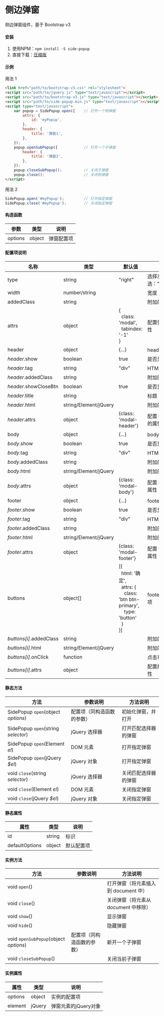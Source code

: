 # 侧边弹窗
侧边弹窗组件，基于 Bootstrap v3


#### 安装
1. 使用NPM：`npm install -S side-popup`
1. 直接下载：<a href="dist/side-popup.min.js" target="_blank">压缩版</a>


#### 示例
用法 1
```html
<link href="path/to/bootstrap-v3.css" rel="stylesheet">
<script src="path/to/jquery.js" type="text/javascript"></script>
<script src="path/to/bootstrap-v3.js" type="text/javascript"></script>
<script src="path/to/side-popup.min.js" type="text/javascript"></script>
<script type="text/javascript">
    var popup = SidePopup.open({    // 打开一个侧弹窗
        attrs: {
            id: 'myPopup',
        },
        header: {
            title: '弹窗1',
        },
    });
    popup.openSubPopup({            // 打开一个子弹窗
        header: {
            title: '弹窗2',
        },
    });
    popup.closeSubPopup();          // 关闭子弹窗
    popup.close();                  // 关闭侧弹窗
</script>
```
用法 2
```javascript
SidePopup.open('#myPopup');         // 打开指定弹窗
SidePopup.close('#myPopup');        // 关闭指定弹窗
```


#### 构造函数
|参数|类型|说明|
|-|-|-|
|options|object|弹窗配置项|


#### 配置项说明
|名称|类型|默认值|说明|
|-|-|-|-|
|type|string|"right"|选择左右弹窗，可选："left"、"right"|
|width|number/string||宽度|
|addedClass|string||附加的 CSS 类|
|attrs|object|{<br>&nbsp;&nbsp;class: 'modal',<br>&nbsp;&nbsp;tabindex: '-1'<br>}|配置弹窗元素的属性|
|header|object|{...}|header 的配置项|
|*header*.show|boolean|true|是否显示 header|
|*header*.tag|string|"div"|HTML 标签|
|*header*.addedClass|string||附加的 CSS 类|
|*header*.showCloseBtn|boolean|true|是否显示关闭按钮|
|*header*.title|string||标题|
|*header*.html|string/Element/jQuery||附加的内容|
|*header*.attrs|object|{class: 'modal-header'}|配置 header 元素的属性|
|body|object|{...}|body 的配置项|
|*body*.show|boolean|true|是否显示 body|
|*body*.tag|string|"div"|HTML 标签|
|*body*.addedClass|string||附加的 CSS 类|
|*body*.html|string/Element/jQuery||附加的内容|
|*body*.attrs|object|{class: 'modal-body'}|配置 body 元素的属性|
|footer|object|{...}|footer 的配置项|
|*footer*.show|boolean|true|是否显示 footer|
|*footer*.tag|string|"div"|HTML 标签|
|*footer*.addedClass|string||附加的 CSS 类|
|*footer*.html|string/Element/jQuery||附加的内容|
|*footer*.attrs|object|{class: 'modal-footer'}|配置 footer 元素的属性|
|buttons|object[]|[{<br>&nbsp;&nbsp;html: '确定',<br>&nbsp;&nbsp;attrs: {<br>&nbsp;&nbsp;&nbsp;&nbsp;class: 'btn btn-primary',<br>&nbsp;&nbsp;&nbsp;&nbsp;type: 'button'<br>&nbsp;&nbsp;}<br>}]|footer 按钮的配置项|
|*buttons[i]*.addedClass|string||附加的 CSS 类|
|*buttons[i]*.html|string/Element/jQuery||附加的内容|
|*buttons[i]*.onClick|function||点击事件处理函数|
|*buttons[i]*.attrs|object||配置按钮元素的属性|

#### 静态方法
|方法|参数说明|方法说明|
|-|-|-|
|SidePopup `open`(object *options*)|配置项（同构造函数的参数）|初始化弹窗，并打开|
|SidePopup `open`(string *selector*)|jQuery 选择器|打开匹配选择器的弹窗|
|SidePopup `open`(Element *el*)|DOM 元素|打开指定弹窗|
|SidePopup `open`(jQuery *$el*)|jQuery 对象|打开指定弹窗|
|void `close`(string *selector*)|jQuery 选择器|关闭匹配选择器的弹窗|
|void `close`(Element *el*)|DOM 元素|关闭指定弹窗|
|void `close`(jQuery *$el*)|jQuery 对象|关闭指定弹窗|


#### 静态属性
|属性|类型|说明|
|-|-|-|
|id|string|标识|
|defaultOptions|object|默认配置项|


#### 实例方法
|方法|参数说明|方法说明|
|-|-|-|
|void `open`()||打开弹窗（将元素插入到 document 中）|
|void `close`()||关闭弹窗（将元素从 document 中移除）|
|void `show`()||显示弹窗|
|void `hide`()||隐藏弹窗|
|void `openSubPopup`(object *options*)|配置项（同构造函数的参数）|新开一个子弹窗|
|void `closeSubPopup`()||关闭当前子弹窗|

#### 实例属性
|属性|类型|说明|
|-|-|-|
|options|object|实例的配置项|
|element|jQuery|弹窗元素的jQuery对象|